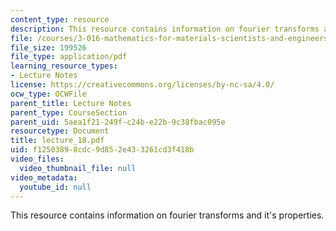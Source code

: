 ```yaml
---
content_type: resource
description: This resource contains information on fourier transforms and it's properties.
file: /courses/3-016-mathematics-for-materials-scientists-and-engineers-fall-2005/f12503898cdc9d852e433261cd3f418b_lecture_18.pdf
file_size: 199526
file_type: application/pdf
learning_resource_types:
- Lecture Notes
license: https://creativecommons.org/licenses/by-nc-sa/4.0/
ocw_type: OCWFile
parent_title: Lecture Notes
parent_type: CourseSection
parent_uid: 5aea1f21-249f-c24b-e22b-9c38fbac095e
resourcetype: Document
title: lecture_18.pdf
uid: f1250389-8cdc-9d85-2e43-3261cd3f418b
video_files:
  video_thumbnail_file: null
video_metadata:
  youtube_id: null
---
```

This resource contains information on fourier transforms and it's properties.